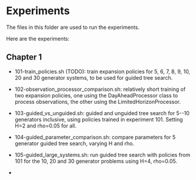 # Experiments

The files in this folder are used to run the experiments.

Here are the experiments:

## Chapter 1 

- 101-train_policies.sh (TODO): train expansion policies for 5, 6, 7, 8, 9, 10, 20 and 30 generator systems, to be used for guided tree search. 
- 102-observation_processor_comparison.sh: relatively short training of two expansion policies, one using the DayAheadProcessor class to process observations, the other using the LimitedHorizonProcessor. 
- 103-guided_vs_unguided.sh: guided and unguided tree search for 5--10 generators inclusive, using policies trained in experiment 101. Setting H=2 and rho=0.05 for all. 
- 104-guided_parameter_comparison.sh: compare parameters for 5 generator guided tree search, varying H and rho.
- 105-guided_large_systems.sh: run guided tree search with policies from 101 for the 10, 20 and 30 generator problems using H=4, rho=0.05.

-
